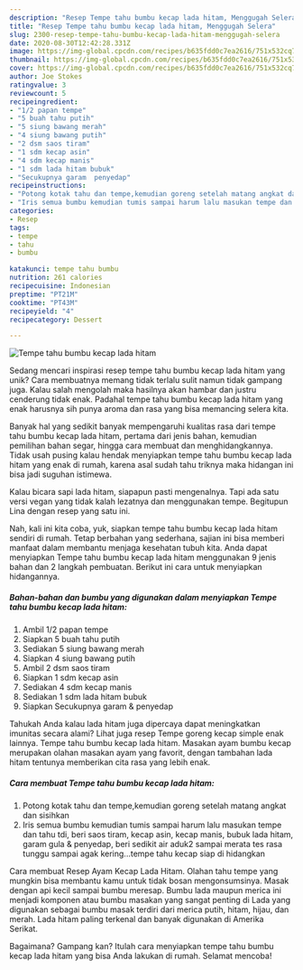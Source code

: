 ```yaml
---
description: "Resep Tempe tahu bumbu kecap lada hitam, Menggugah Selera"
title: "Resep Tempe tahu bumbu kecap lada hitam, Menggugah Selera"
slug: 2300-resep-tempe-tahu-bumbu-kecap-lada-hitam-menggugah-selera
date: 2020-08-30T12:42:28.331Z
image: https://img-global.cpcdn.com/recipes/b635fdd0c7ea2616/751x532cq70/tempe-tahu-bumbu-kecap-lada-hitam-foto-resep-utama.jpg
thumbnail: https://img-global.cpcdn.com/recipes/b635fdd0c7ea2616/751x532cq70/tempe-tahu-bumbu-kecap-lada-hitam-foto-resep-utama.jpg
cover: https://img-global.cpcdn.com/recipes/b635fdd0c7ea2616/751x532cq70/tempe-tahu-bumbu-kecap-lada-hitam-foto-resep-utama.jpg
author: Joe Stokes
ratingvalue: 3
reviewcount: 5
recipeingredient:
- "1/2 papan tempe"
- "5 buah tahu putih"
- "5 siung bawang merah"
- "4 siung bawang putih"
- "2 dsm saos tiram"
- "1 sdm kecap asin"
- "4 sdm kecap manis"
- "1 sdm lada hitam bubuk"
- "Secukupnya garam  penyedap"
recipeinstructions:
- "Potong kotak tahu dan tempe,kemudian goreng setelah matang angkat dan sisihkan"
- "Iris semua bumbu kemudian tumis sampai harum lalu masukan tempe dan tahu tdi, beri saos tiram, kecap asin, kecap manis, bubuk lada hitam, garam gula &amp; penyedap, beri sedikit air aduk2 sampai merata tes rasa tunggu sampai agak kering...tempe tahu kecap siap di hidangkan"
categories:
- Resep
tags:
- tempe
- tahu
- bumbu

katakunci: tempe tahu bumbu 
nutrition: 261 calories
recipecuisine: Indonesian
preptime: "PT21M"
cooktime: "PT43M"
recipeyield: "4"
recipecategory: Dessert

---
```



![Tempe tahu bumbu kecap lada hitam](https://img-global.cpcdn.com/recipes/b635fdd0c7ea2616/751x532cq70/tempe-tahu-bumbu-kecap-lada-hitam-foto-resep-utama.jpg)

Sedang mencari inspirasi resep tempe tahu bumbu kecap lada hitam yang unik? Cara membuatnya memang tidak terlalu sulit namun tidak gampang juga. Kalau salah mengolah maka hasilnya akan hambar dan justru cenderung tidak enak. Padahal tempe tahu bumbu kecap lada hitam yang enak harusnya sih punya aroma dan rasa yang bisa memancing selera kita.

Banyak hal yang sedikit banyak mempengaruhi kualitas rasa dari tempe tahu bumbu kecap lada hitam, pertama dari jenis bahan, kemudian pemilihan bahan segar, hingga cara membuat dan menghidangkannya. Tidak usah pusing kalau hendak menyiapkan tempe tahu bumbu kecap lada hitam yang enak di rumah, karena asal sudah tahu triknya maka hidangan ini bisa jadi suguhan istimewa.

Kalau bicara sapi lada hitam, siapapun pasti mengenalnya. Tapi ada satu versi vegan yang tidak kalah lezatnya dan menggunakan tempe. Begitupun Lina dengan resep yang satu ini.


Nah, kali ini kita coba, yuk, siapkan tempe tahu bumbu kecap lada hitam sendiri di rumah. Tetap berbahan yang sederhana, sajian ini bisa memberi manfaat dalam membantu menjaga kesehatan tubuh kita. Anda dapat menyiapkan Tempe tahu bumbu kecap lada hitam menggunakan 9 jenis bahan dan 2 langkah pembuatan. Berikut ini cara untuk menyiapkan hidangannya.

<!--inarticleads1-->

##### Bahan-bahan dan bumbu yang digunakan dalam menyiapkan Tempe tahu bumbu kecap lada hitam:

1. Ambil 1/2 papan tempe
1. Siapkan 5 buah tahu putih
1. Sediakan 5 siung bawang merah
1. Siapkan 4 siung bawang putih
1. Ambil 2 dsm saos tiram
1. Siapkan 1 sdm kecap asin
1. Sediakan 4 sdm kecap manis
1. Sediakan 1 sdm lada hitam bubuk
1. Siapkan Secukupnya garam &amp; penyedap


Tahukah Anda kalau lada hitam juga dipercaya dapat meningkatkan imunitas secara alami? Lihat juga resep Tempe goreng kecap simple enak lainnya. Tempe tahu bumbu kecap lada hitam. Masakan ayam bumbu kecap merupakan olahan masakan ayam yang favorit, dengan tambahan lada hitam tentunya memberikan cita rasa yang lebih enak. 

<!--inarticleads2-->

##### Cara membuat Tempe tahu bumbu kecap lada hitam:

1. Potong kotak tahu dan tempe,kemudian goreng setelah matang angkat dan sisihkan
1. Iris semua bumbu kemudian tumis sampai harum lalu masukan tempe dan tahu tdi, beri saos tiram, kecap asin, kecap manis, bubuk lada hitam, garam gula &amp; penyedap, beri sedikit air aduk2 sampai merata tes rasa tunggu sampai agak kering...tempe tahu kecap siap di hidangkan


Cara membuat Resep Ayam Kecap Lada Hitam. Olahan tahu tempe yang mungkin bisa membantu kamu untuk tidak bosan mengonsumsinya. Masak dengan api kecil sampai bumbu meresap. Bumbu lada maupun merica ini menjadi komponen atau bumbu masakan yang sangat penting di Lada yang digunakan sebagai bumbu masak terdiri dari merica putih, hitam, hijau, dan merah. Lada hitam paling terkenal dan banyak digunakan di Amerika Serikat. 

Bagaimana? Gampang kan? Itulah cara menyiapkan tempe tahu bumbu kecap lada hitam yang bisa Anda lakukan di rumah. Selamat mencoba!
